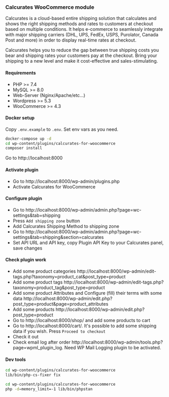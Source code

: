 ### Calcurates WooCommerce module

Calcurates is a cloud-based entire shipping solution that calculates and shows the right shipping methods and rates to customers at checkout based on multiple conditions. It helps e-commerce to seamlessly integrate with major shipping carriers (DHL, UPS, FedEx, USPS, Purolator, Canada Post and more) in order to display real-time rates at checkout.

Calcurates helps you to reduce the gap between true shipping costs you bear and shipping rates your customers pay at the checkout. Bring your shipping to a new level and make it cost-effective and sales-stimulating.


#### Requirements
- PHP >= 7.4
- MySQL >= 8.0
- Web-Server (Nginx/Apache/etc...)
- Wordpress >= 5.3
- WooCommerce >= 4.3

#### Docker setup
Copy `.env.example` to `.env`. Set env vars as you need.

```bash
docker-compose up -d
cd wp-content/plugins/calcurates-for-woocommerce
composer install
```
Go to http://localhost:8000

#### Activate plugin
- Go to http://localhost:8000/wp-admin/plugins.php
- Activate Calcurates for WooCommerce

#### Configure plugin
- Go to http://localhost:8000/wp-admin/admin.php?page=wc-settings&tab=shipping
- Press `Add shipping zone` button
- Add Calcurates Shipping Method to shipping zone
- Go to http://localhost:8000/wp-admin/admin.php?page=wc-settings&tab=shipping&section=calcurates
- Set API URL and API key, copy Plugin API Key to your Calcurates panel, save changes

#### Check plugin work
- Add some product categories http://localhost:8000/wp-admin/edit-tags.php?taxonomy=product_cat&post_type=product
- Add some product tags http://localhost:8000/wp-admin/edit-tags.php?taxonomy=product_tag&post_type=product
- Add some product Attributes and Configure (fill) their terms with some data http://localhost:8000/wp-admin/edit.php?post_type=product&page=product_attributes
- Add some products http://localhost:8000/wp-admin/edit.php?post_type=product
- Go to http://localhost:8000/shop/ and add some products to cart
- Go to http://localhost:8000/cart/. It's possible to add some shipping data if you wish. Press `Proceed to checkout`
- Check it out
- Check email log after order http://localhost:8000/wp-admin/tools.php?page=wpml_plugin_log. Need WP Mail Logging plugin to be activated.

#### Dev tools
```bash
cd wp-content/plugins/calcurates-for-woocommerce
lib/bin/php-cs-fixer fix
```
```bash
cd wp-content/plugins/calcurates-for-woocommerce
php -d=memory_limit=-1 lib/bin/phpstan
```

